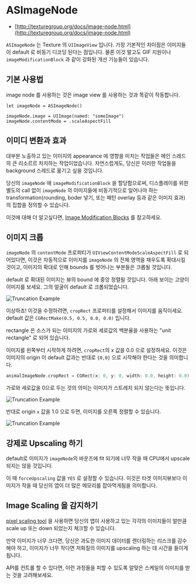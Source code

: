 # ASImageNode

* [http://texturegroup.org/docs/image-node.html](http://texturegroup.org/docs/image-node.html)

`ASImageNode` 는 Texture 의 `UIImageView` 입니다. 가장 기본적인 차이점은 이미지들이 default 로 비동기 디코딩 된다는 점입니다. 물론 이것 말고도 GIF 지원이나 `imageModificationBlock` 과 같이 강화된 개선 기능들이 있습니다.

## 기본 사용법

image node 를 사용하는 것은 image view 를 사용하는 것과 똑같이 작동합니다.

```text
let imageNode = ASImageNode()

imageNode.image = UIImage(named: "someImage")
imageNode.contentMode = .scaleAspectFill
```

## 이미디 변환과 효과

대부분 노출하고 있는 이미지의 appearance 에 영향을 미치는 작업들은 메인 스레드의 큰 리소르르 차지하는 작업이었습니다. 자연스럽게도, 당신은 이러한 작업들을 background 스레드로 옮기고 싶을 것입니다.

당신의 `imageNode` 에 `imageModificationBlock` 을 할당함으로써, 디스플레이를 위한 별도의 call 없이 `imageNode` 의 이미지들에 비동기적으로 일어나야 하는 transformation\(rounding, boder 넣기, 또는 패턴 overlay 등과 같은 이미지 효과\) 의 집합을 정의할 수 있습니다.

이것에 대해 더 알고싶다면, [Image Modification Blocks](http://texturegroup.org/docs/image-modification-block.html) 를 참고하세요.

## 이미지 크롭

`imageNode` 의 `contentMode` 프로퍼티가 `UIViewContentModeScaleAspectFill` 로 되어있다면, 이것은 자동적으로 이미지를 `imageNode` 의 전체 영역을 채우도록 확대시킬 것이고, 이미지의 확대로 인해 bounds 를 벗어나는 부분들은 크롭될 것입니다.

default 로 확대된 이미지는 뷰의 bound 에 중앙 정렬될 것입니다. 아래 보이는 고양이 이미지를 보세요. 그의 얼굴이 default 로 크롭되었습니다.

![Truncation Example](../.gitbook/assets/catsbutt.png)

이상하죠! 이것을 수정하려면, `cropRect` 프로퍼티를 설정해서 이미지를 움직이세요. default 값은 `CGRectMake(0.5, 0.5, 0.0, 0.0)` 입니다.

rectangle 은 소스가 되는 이미지의 가로와 세로값의 백분율을 사용하는 "unit rectangle" 로 되어 있습니다.

이미지를 왼쪽부터 시작하게 하려면, `cropRect`의 x 값을 0.0 으로 설정하세요. 이것은 이미지의 origin 이 default 값과는 반대로 `{0,0}` 으로 시작해야 한다는 것을 의미합니다.

```swift
animalImageNode.cropRect = CGRect(x: 0, y: 0, width: 0.0, height: 0.0)
```

가로와 세로값을 0으로 두는 것의 의미는 이미지가 스트레치 되지 않는다는 뜻입니다.

![Truncation Example](../.gitbook/assets/catsface.png)

반대로 origin `x` 값을 1.0 으로 두면, 이미지를 오른쪽 정렬할 수 있습니다.

![Truncation Example](../.gitbook/assets/catsmiddle.png)

## 강제로 Upscaling 하기

default로 이미지가 `imageNode`의 바운즈에 fit 되기에 너무 작을 때 CPU에서 upscale 되지는 않을 것입니다.

이 때 `forceUpscaling` 값을 `YES` 로 설정할 수 있습니다. 이것은 타겟 이미지뷰보다 이미지가 작을 때 당신의 앱이 더 많은 메모리를 잡아먹게됨을 의미합니다.

## Image Scaling 을 감지하기

[pixel scaling tool](http://texturegroup.org/docs/debug-tool-pixel-scaling.html) 을 사용하면 당신의 앱이 사용하고 있는 각각의 이미지들이 얼만큼 scale up 또는 down 되었는지 체크할 수 있습니다.

만약 이미지가 너무 크다면, 당신은 과도한 이미지 데이터를 렌더링하는 리스크를 감수해야 하고, 이미지가 너무 작다면 저화질의 이미지를 upscaling 하는 데 시간을 들이게 됩니다.

API를 컨트롤 할 수 있다면, 이런 과정들을 피할 수 있도록 알맞은 스케일의 이미지를 받는 것을 고려해보세요.


